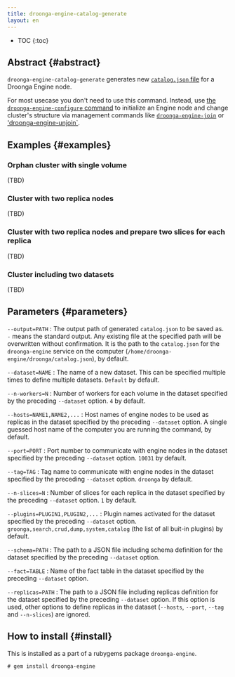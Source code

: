 ```yaml
---
title: droonga-engine-catalog-generate
layout: en
---
```


* TOC
{:toc}

## Abstract {#abstract}

`droonga-engine-catalog-generate` generates new [`catalog.json` file](../../catalog/version2/) for a Droonga Engine node.

For most usecase you don't need to use this command.
Instead, use [the `droonga-engine-configure` command](../droonga-engine-configure/) to initialize an Engine node and change cluster's structure via management commands like [`droonga-engine-join`](../droonga-engine-join/) or ['droonga-engine-unjoin`](../droonga-engine-unjoin/).

## Examples {#examples}

### Orphan cluster with single volume

(TBD)

### Cluster with two replica nodes

(TBD)

### Cluster with two replica nodes and prepare two slices for each replica

(TBD)

### Cluster including two datasets

(TBD)


## Parameters {#parameters}

`--output=PATH`
: The output path of generated `catalog.json` to be saved as.
  `-` means the standard output.
  Any existing file at the specified path will be overwritten without confirmation.
  It is the path to the `catalog.json` for the `droonga-engine` service on the computer (`/home/droonga-engine/droonga/catalog.json`), by default.

`--dataset=NAME`
: The name of a new dataset.
  This can be specified multiple times to define multiple datasets.
  `Default` by default.

`--n-workers=N`
: Number of workers for each volume in the dataset specified by the preceding `--dataset` option.
  `4` by default.

`--hosts=NAME1,NAME2,...`
: Host names of engine nodes to be used as replicas in the dataset specified by the preceding `--dataset` option.
  A single guessed host name of the computer you are running the command, by default.

`--port=PORT`
: Port number to communicate with engine nodes in the dataset specified by the preceding `--dataset` option.
  `10031` by default.

`--tag=TAG`
: Tag name to communicate with engine nodes in the dataset specified by the preceding `--dataset` option.
  `droonga` by default.

`--n-slices=N`
: Number of slices for each replica in the dataset specified by the preceding `--dataset` option.
  `1` by default.

`--plugins=PLUGIN1,PLUGIN2,...`
: Plugin names activated for the dataset specified by the preceding `--dataset` option.
  `groonga,search,crud,dump,system,catalog` (the list of all buit-in plugins) by default.

`--schema=PATH`
: The path to a JSON file including schema definition for the dataset specified by the preceding `--dataset` option.

`--fact=TABLE`
: Name of the fact table in the dataset specified by the preceding `--dataset` option.

`--replicas=PATH`
: The path to a JSON file including replicas definition for the dataset specified by the preceding `--dataset` option.
  If this option is used, other options to define replicas in the dataset (`--hosts`, `--port`, `--tag` and `--n-slices`) are ignored.

## How to install {#install}

This is installed as a part of a rubygems package `droonga-engine`.


~~~
# gem install droonga-engine
~~~

